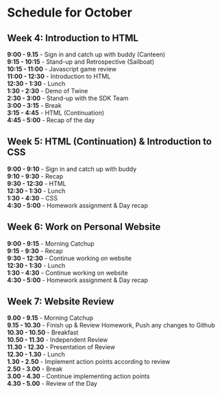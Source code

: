 # Schedule for October

## Week 4: Introduction to HTML

**9:00 - 9.15** - Sign in and catch up with buddy (Canteen)  
**9:15 - 10:15** - Stand-up and Retrospective (Sailboat)  
**10:15 - 11:00** - Javascript game review  
**11:00 - 12:30** - Introduction to HTML  
**12:30 - 1:30** - Lunch  
**1:30 - 2:30** - Demo of Twine  
**2:30 - 3:00** - Stand-up with the SDK Team  
**3:00 - 3:15** - Break  
**3:15 - 4:45** - HTML (Continuation)  
**4:45 - 5:00** - Recap of the day  

## Week 5: HTML (Continuation) & Introduction to CSS

**9:00 - 9:10** - Sign in and catch up with buddy  
**9:10 - 9:30** - Recap  
**9:30 - 12:30** - HTML  
**12:30 - 1:30** - Lunch  
**1:30 - 4:30** - CSS  
**4:30 - 5:00** - Homework assignment & Day recap  

## Week 6: Work on Personal Website

**9:00 - 9:15** - Morning Catchup  
**9:15 - 9:30** - Recap  
**9:30 - 12:30** - Continue working on website  
**12:30 - 1:30** - Lunch  
**1:30 - 4:30** - Continue working on website  
**4:30 - 5:00** - Homework assignment & Day recap

## Week 7: Website Review

**9.00 - 9.15** - Morning Catchup  
**9.15 - 10.30** - Finish up & Review Homework, Push any changes to Github  
**10.30 - 10.50** - Breakfast  
**10.50 - 11.30** - Independent Review  
**11.30 - 12.30** - Presentation of Review  
**12.30 - 1.30** - Lunch  
**1.30 - 2.50** - Implement action points according to review  
**2.50 - 3.00** - Break  
**3.00 - 4.30** - Continue implementing action points  
**4.30 - 5.00** - Review of the Day  